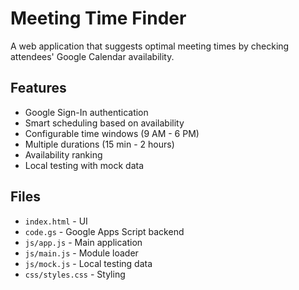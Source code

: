 # Meeting Time Finder

A web application that suggests optimal meeting times by checking attendees' Google Calendar availability.

## Features

- Google Sign-In authentication
- Smart scheduling based on availability
- Configurable time windows (9 AM - 6 PM)
- Multiple durations (15 min - 2 hours)
- Availability ranking
- Local testing with mock data

## Files

- `index.html` - UI
- `code.gs` - Google Apps Script backend
- `js/app.js` - Main application
- `js/main.js` - Module loader
- `js/mock.js` - Local testing data
- `css/styles.css` - Styling